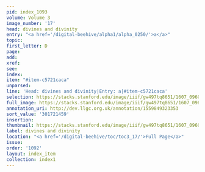 ```yaml
---
pid: index_1093
volume: Volume 3
image_number: '17'
head: divines and divinity
entry: "<a href='/digital-beehive/alpha1/alpha_0250/'>a</a>"
topic:
first_letter: D
page:
add:
xref:
see:
index:
item: "#item-c5721caca"
unparsed:
line: 'Head: divines and divinity|Entry: a|#item-c5721caca'
selection: https://stacks.stanford.edu/image/iiif/gw497tq8651/1607_0960/804,1459,476,157/full/0/default.jpg
full_image: https://stacks.stanford.edu/image/iiif/gw497tq8651/1607_0960/full/full/0/default.jpg
annotation_uri: http://dev.llgc.org.uk/annotation/1559849323353
sort_value: '301721459'
insertion:
thumbnail: https://stacks.stanford.edu/image/iiif/gw497tq8651/1607_0960/804,1459,476,157/150,/0/default.jpg
label: divines and divinity
location: "<a href='/digital-beehive/toc/toc3_17/'>Full Page</a>"
issue:
order: '1092'
layout: index_item
collection: index1
---
```

